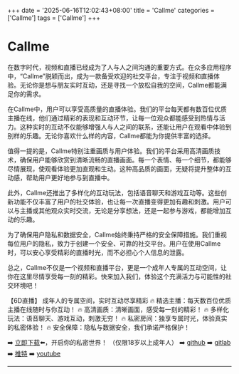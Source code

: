 +++
date = '2025-06-16T12:02:43+08:00'
title = 'Callme'
categories = ['Callme']
tags = ['Callme']
+++

# Callme

在数字时代，视频和直播已经成为了人与人之间沟通的重要方式。在众多应用程序中，“Callme”脱颖而出，成为一款备受欢迎的社交平台，专注于视频和直播体验。无论你是想与朋友实时互动，还是寻找一个放松自我的空间，Callme都能满足你的需求。

在Callme中，用户可以享受高质量的直播体验。我们的平台每天都有数百位优质主播在线，他们通过精彩的表现和互动环节，让每一位观众都能感受到热情与活力。这种实时的互动不仅能够增强人与人之间的联系，还能让用户在观看中体验到别样的乐趣。无论你喜欢什么样的内容，Callme都能为你提供丰富的选择。

值得一提的是，Callme特别注重画质与用户体验。我们的平台采用高清画质技术，确保用户能够欣赏到清晰流畅的直播画面。每一个表情、每一个细节，都能够尽情展现，使观看体验更加直观和生动。这种高品质的画面，无疑将提升整体的互动感，帮助用户更好地参与到直播中。

此外，Callme还推出了多样化的互动玩法，包括语音聊天和游戏互动等。这些创新功能不仅丰富了用户的社交体验，也让每一次直播变得更加有趣和刺激。用户可以与主播或其他观众实时交流，无论是分享想法，还是一起参与游戏，都能增加互动的乐趣。

为了确保用户隐私和数据安全，Callme始终秉持严格的安全保障措施。我们重视每位用户的隐私，致力于创建一个安全、可靠的社交平台。用户在使用Callme时，可以安心享受精彩的直播时光，而不必担心个人信息的泄露。

总之，Callme不仅是一个视频和直播平台，更是一个成年人专属的互动空间，让你在这里尽情享受每一刻的精彩。快来加入我们，体验这个充满活力与可能性的社交环境吧！

【6D直播】
 成年人的专属空间，实时互动尽享精彩
🔥 精选主播：每天数百位优质主播在线随时与你互动！
🔥 高清画质：清晰画面，感受每一刻的精彩！
🔥 多样化玩法：语音聊天、游戏互动，刺激无穷！
🔥 私密房间：独享专属时光，体验真实的私密体验！
🔥 安全保障：隐私与数据安全，我们承诺严格保护！

➡️ [立即下载](https://down123.s3.ap-east-1.amazonaws.com/down/down.html?channelCode=blog)⬅️，开启你的私密世界！
（仅限18岁以上成年人）
➡️ [github](https://aldult-live.github.io/)
➡️ [gitlab](https://seo-09598d.gitlab.io/)
➡️ [推特](https://x.com/wegame33)
➡️ [youtube](https://www.youtube.com/@6Dlive)

---
